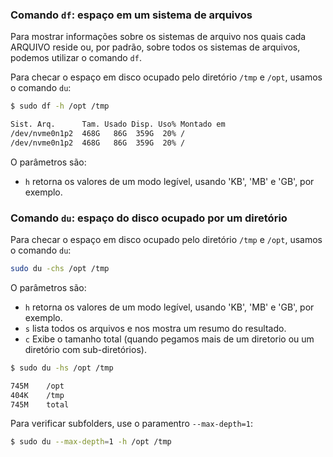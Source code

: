 ### Comando `df`: espaço em um sistema de arquivos

Para mostrar informações sobre os sistemas de arquivo nos quais cada ARQUIVO
reside ou, por padrão, sobre todos os sistemas de arquivos, podemos utilizar o comando  `df`.

Para checar o espaço em disco ocupado pelo diretório `/tmp` e `/opt`, usamos o comando `du`:

```bash
$ sudo df -h /opt /tmp

Sist. Arq.      Tam. Usado Disp. Uso% Montado em
/dev/nvme0n1p2  468G   86G  359G  20% /
/dev/nvme0n1p2  468G   86G  359G  20% /
```

O parâmetros são:

* `h` retorna os valores de um modo legível, usando 'KB', 'MB' e 'GB', por exemplo.

### Comando `du`: espaço do disco ocupado por um diretório

Para checar o espaço em disco ocupado pelo diretório `/tmp` e `/opt`, usamos o comando `du`:

```bash
sudo du -chs /opt /tmp
```

O parâmetros são:

* `h` retorna os valores de um modo legível, usando 'KB', 'MB' e 'GB', por exemplo.
* `s` lista todos os arquivos e nos mostra um resumo do resultado.
* `c` Exibe o tamanho total (quando pegamos mais de um diretorio ou um diretório com sub-diretórios).

```bash
$ sudo du -hs /opt /tmp

745M	/opt
404K	/tmp
745M	total
```
 
Para verificar subfolders, use o paramentro `--max-depth=1`:

```bash
$ sudo du --max-depth=1 -h /opt /tmp
```
